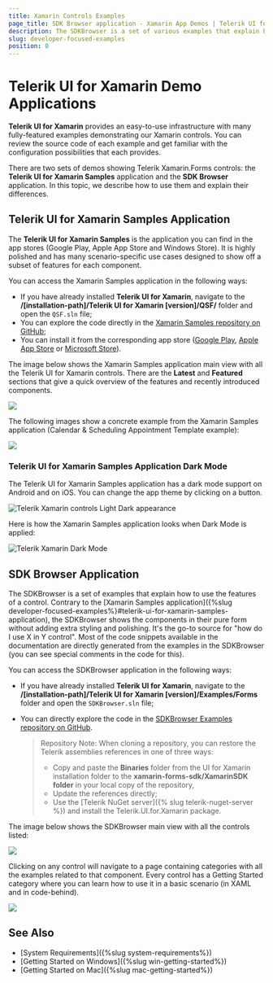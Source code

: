 ```yaml
---
title: Xamarin Controls Examples
page_title: SDK Browser application - Xamarin App Demos | Telerik UI for Xamarin
description: The SDKBrowser is a set of various examples that explain how to use the features of a control without the complexity that extra styling and polish can add to an application.
slug: developer-focused-examples
position: 0
---
```


# Telerik UI for Xamarin Demo Applications

**Telerik UI for Xamarin** provides an easy-to-use infrastructure with many fully-featured examples demonstrating our Xamarin controls. You can review the source code of each example and get familiar with the configuration possibilities that each provides.

There are two sets of demos showing Telerik Xamarin.Forms controls: the **Telerik UI for Xamarin Samples** application and the **SDK Browser** application. In this topic, we describe how to use them and explain their differences.
	
## Telerik UI for Xamarin Samples Application

The **Telerik UI for Xamarin Samples** is the application you can find in the app stores (Google Play, Apple App Store and  Windows Store). It is highly polished and has many scenario-specific use cases designed to show off a subset of features for each component.

You can access the Xamarin Samples application in the following ways:

* If you have already installed **Telerik UI for Xamarin**, navigate to the **/[installation-path]/Telerik UI for Xamarin [version]/QSF/** folder and open the `QSF.sln` file;
* You can explore the code directly in the [Xamarin Samples repository on GitHub](https://github.com/telerik/telerik-xamarin-forms-samples/tree/master/QSF);
* You can install it from the corresponding app store ([Google Play](https://play.google.com/store/apps/details?id=com.telerik.xamarin&hl=en), [Apple App Store](https://apps.apple.com/dm/app/telerik-ui-for-xamarin-examples/id1083924868) or [Microsoft Store](https://apps.microsoft.com/store/detail/telerik-ui-for-xamarin-demo/9PLD1KN2TCXS?Wt.mc_id=DX_MVP5000553)).

The image below shows the Xamarin Samples application main view with all the Telerik UI for Xamarin controls. There are the **Latest** and **Featured** sections that give a quick overview of the features and recently introduced components.

![](images/samplesapplication_0.png)

The following images show a concrete example from the Xamarin Samples application (Calendar &amp; Scheduling Appointment Template example):

![](images/samplesapplication_1.png)

### Telerik UI for Xamarin Samples Application Dark Mode

The Telerik UI for Xamarin Samples application has a dark mode support on Android and on iOS. You can change the app theme by clicking on a button. 

![Telerik Xamarin controls Light Dark appearance](images/dark-light-mode-xamarin-telerik-app.gif)

Here is how the Xamarin Samples application looks when Dark Mode is applied:

![Telerik Xamarin Dark Mode](images/telerik-sample-xamarin-app-dark-mode.png)

## SDK Browser Application

The SDKBrowser is a set of examples that explain how to use the features of a control. Contrary to the [Xamarin Samples application]({%slug developer-focused-examples%}#telerik-ui-for-xamarin-samples-application), the SDKBrowser shows the components in their pure form without adding extra styling and polishing. It's the go-to source for "how do I use X in Y control". Most of the code snippets available in the documentation are directly generated from the examples in the SDKBrowser (you can see special comments in the code for this).

You can access the SDKBrowser application in the following ways:

* If you have already installed **Telerik UI for Xamarin**, navigate to the **/[installation-path]/Telerik UI for Xamarin [version]/Examples/Forms** folder and open the `SDKBrowser.sln` file;
* You can directly explore the code in the [SDKBrowser Examples repository on GitHub](https://github.com/telerik/xamarin-forms-sdk/tree/master/XamarinSDK/SDKBrowser/SDKBrowser/Examples).

	> Repository Note: When cloning a repository, you can restore the Telerik assemblies references in one of three ways:
	>* Copy and paste the **Binaries** folder from the UI for Xamarin installation folder to the **xamarin-forms-sdk/XamarinSDK folder** in your local copy of the repository, 
	>* Update the references directly;
	>* Use the [Telerik NuGet server]({% slug telerik-nuget-server %}) and install the Telerik.UI.for.Xamarin package.

The image below shows the SDKBrowser main view with all the controls listed:

![](images/sdkbrowser_0.png)

Clicking on any control will navigate to a page containing categories with all the examples related to that component. Every control has a Getting Started category where you can learn how to use it in a basic scenario (in XAML and in code-behind). 

![](images/sdkbrowser_1.png)

## See Also

- [System Requirements]({%slug system-requirements%})
- [Getting Started on Windows]({%slug win-getting-started%})
- [Getting Started on Mac]({%slug mac-getting-started%})
